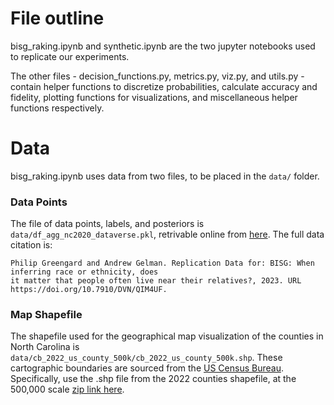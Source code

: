
# File outline
bisg_raking.ipynb and synthetic.ipynb are the two jupyter notebooks used to replicate our experiments.

The other files - decision_functions.py, metrics.py, viz.py, and utils.py - contain helper functions to discretize probabilities, calculate accuracy and fidelity, plotting functions for visualizations, and miscellaneous helper functions respectively.

# Data
 
bisg_raking.ipynb uses data from two files, to be placed in the `data/` folder. 

### Data Points
The file of data points, labels, and posteriors is `data/df_agg_nc2020_dataverse.pkl`, retrivable online from [here](https://dataverse.harvard.edu/file.xhtml?fileId=7053328&version=1.0). The full data citation is:
```
Philip Greengard and Andrew Gelman. Replication Data for: BISG: When inferring race or ethnicity, does
it matter that people often live near their relatives?, 2023. URL https://doi.org/10.7910/DVN/QIM4UF.
```

### Map Shapefile
The shapefile used for the geographical map visualization of the counties in North Carolina is `data/cb_2022_us_county_500k/cb_2022_us_county_500k.shp`. These cartographic boundaries are sourced from the [US Census Bureau](https://www.census.gov/geographies/mapping-files/time-series/geo/cartographic-boundary.html). Specifically, use the .shp file from the 2022 counties shapefile, at the 500,000 scale [zip link here](https://www2.census.gov/geo/tiger/GENZ2022/shp/cb_2022_us_county_500k.zip).

